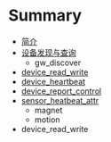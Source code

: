 # Summary

* [简介](README.md)
* [设备发现与查询](device_discover.md)
   * gw_discover
* [device_read_write](device_read_write.md)
* [device_heartbeat](device_heartbeat.md)
* [device_report_control](device_report_control.md)
* [sensor_heatbeat_attr](sensor_heatbeat_attr.md)
   * magnet
   * motion
* device_read_write

